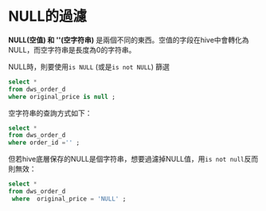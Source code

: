 # NULL的過濾

**NULL(空值) 和 ''(空字符串)** 是兩個不同的東西。空值的字段在hive中會轉化為NULL，而空字符串是長度為0的字符串。

NULL時，則要使用`is NULL` (或是`is not NULL`) 篩選

```sql
select *
from dws_order_d 
where original_price is null ;
```

空字符串的查詢方式如下：

```sql
select *
from dws_order_d 
where order_id ='' ;
```

但若hive底層保存的NULL是個字符串，想要過濾掉NULL值，用`is not null`反而則無效：

```sql
select *
from dws_order_d 
 where  original_price = 'NULL' ;
```

